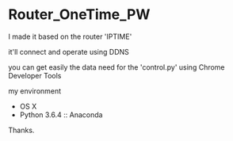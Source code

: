 # Router_OneTime_PW

I made it based on the router 'IPTIME' 

it'll connect and operate using DDNS

you can get easily the data need for the 'control.py' using Chrome Developer Tools



my environment
- OS X
- Python 3.6.4 :: Anaconda


Thanks.
